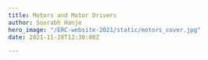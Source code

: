 ```yaml
---
title: Motors and Motor Drivers
author: Sourabh Hanje
hero_image: "/ERC-website-2021/static/motors_cover.jpg"
date: 2021-11-28T12:30:00Z

---
```

